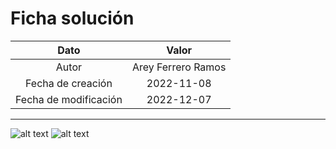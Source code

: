 # Ficha solución

| Dato | Valor | 
| :-------------------: | :---------------------: |
| Autor | Arey Ferrero Ramos |
| Fecha de creación | 2022-11-08 |
| Fecha de modificación | 2022-12-07 |

---

![alt text](https://raw.githubusercontent.com/AleixMT/Problemas-Computadores/master/Soluciones/03/.fotos_enunciado_03/03-1.png)
![alt text](https://raw.githubusercontent.com/AleixMT/Problemas-Computadores/master/Soluciones/03/.fotos_enunciado_03/03-2.png)

